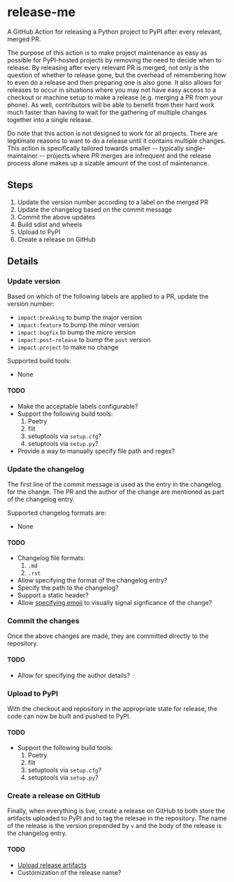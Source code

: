 # release-me
A GitHub Action for releasing a Python project to PyPI after every relevant, merged PR.

The purpose of this action is to make project maintenance as easy as possible for PyPI-hosted projects by removing the need to decide when to release. By releasing after every relevant PR is merged, not only is the question of whether to release gone, but the overhead of remembering how to even do a release and then preparing one is also gone. It also allows for releases to occur in situations where you may not have easy access to a checkout or machine setup to make a release (e.g. merging a PR from your phone). As well, contributors will be able to benefit from their hard work much faster than having to wait for the gathering of multiple changes together into a single release.

Do note that this action is not designed to work for all projects. There are legitimate reasons to want to do a release until it contains multiple changes. This action is specifically tailored towards smaller -- typically single-maintainer -- projects where PR merges are infrequent and the release process alone makes up a sizable amount of the cost of maintenance.

## Steps
1. Update the version number according to a label on the merged PR
2. Update the changelog based on the commit message
3. Commit the above updates
4. Build sdist and wheels
5. Upload to PyPI
6. Create a release on GitHub

## Details
### Update version
Based on which of the following labels are applied to a PR, update the version number:

- `impact:breaking` to bump the major version
- `impact:feature` to bump the minor version
- `impact:bugfix` to bump the micro version
- `impact:post-release` to bump the `post` version
- `impact:project` to make no change

Supported build tools:
- None

#### TODO
- Make the acceptable labels configurable?
- Support the following build tools:
  1. Poetry
  1. flit
  1. setuptools via `setup.cfg`?
  1. setuptools via `setup.py`?
- Provide a way to manually specify file path and regex?

### Update the changelog
The first line of the commit message is used as the entry in the changelog for the change. The PR and the author of the change are mentioned as part of the changelog entry.

Supported changelog formats are:
- None

#### TODO
- Changelog file formats:
  1. `.md`
  1. `.rst`
- Allow specifying the format of the changelog entry?
- Specify the path to the changelog?
- Support a static header?
- Allow [specifying emoji](https://cjolowicz.github.io/posts/hypermodern-python-06-ci-cd/#documenting-releases-with-release-drafter) to visually signal signficance of the change?

### Commit the changes
Once the above changes are made, they are committed directly to the repository.

#### TODO
- Allow for specifying the author details?

### Upload to PyPI
With the checkout and repository in the appropriate state for release, the code can now be built and pushed to PyPI.

#### TODO
- Support the following build tools:
  1. Poetry
  1. flit
  1. setuptools via `setup.cfg`?
  1. setuptools via `setup.py`?

### Create a release on GitHub
Finally, when everything is live, create a release on GitHub to both store the artifacts uploaded to PyPI and to tag the relesae in the repository. The name of the release is the version prepended by `v` and the body of the release is the changelog entry.

#### TODO
- [Upload release artifacts](https://developer.github.com/v3/repos/releases/#upload-a-release-asset)
- Customization of the release name?
